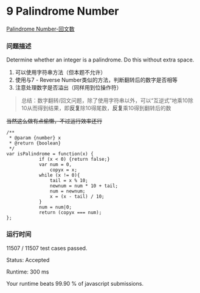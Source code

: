 # 9 Palindrome Number

[Palindrome Number-回文数](https://leetcode.com/problems/palindrome-number/description/)
### 问题描述
Determine whether an integer is a palindrome. Do this without extra space.

1. 可以使用字符串方法（但本题不允许）
2. 使用与7 - Reverse Number类似的方法，判断翻转后的数字是否相等
3. 注意处理数字是否溢出（同样用到位操作符）

> 总结：数字翻转/回文问题，除了使用字符串以外，可以“互逆式”地乘10除10从而得到结果，即**反复**除10得尾数，**反复**乘10得到翻转后的数

~~当然这么做有点偷懒，不过运行效率还行~~

```
/**
 * @param {number} x
 * @return {boolean}
 */
var isPalindrome = function(x) {
            if (x < 0) {return false;}
            var num = 0,
                copyx = x;
            while (x != 0){
                tail = x % 10;
                newnum = num * 10 + tail;
                num = newnum;
                x = (x - tail) / 10;
            }
            num = num|0;
            return (copyx === num);
};
```

### 运行时间
11507 / 11507 test cases passed.

Status: Accepted

Runtime: 300 ms

Your runtime beats 99.90 % of javascript submissions.
